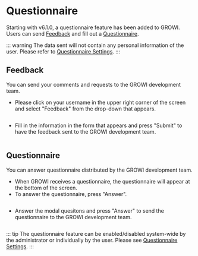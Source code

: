 # Questionnaire

Starting with v6.1.0, a questionnaire feature has been added to GROWI. Users can send [Feedback](/en/guide/features/questionnaire.html#feedback) and fill out a [Questionnaire](/en/guide/features/questionnaire.html#questionnaire-2).

::: warning
The data sent will not contain any personal information of the user.
Please refer to [Questionnaire Settings](/en/admin-guide/management-cookbook/app-settings.html#questionnaire-settings).
:::

## Feedback

You can send your comments and requests to the GROWI development team.

- Please click on your username in the upper right corner of the screen and select "Feedback" from the drop-down that appears.

<img :src="$withBase('/assets/images/questionnaire_feedback.png')" alt="">

- Fill in the information in the form that appears and press "Submit" to have the feedback sent to the GROWI development team.

<img :src="$withBase('/assets/images/questionnaire_form.png')" alt="">

## Questionnaire

You can answer questionnaire distributed by the GROWI development team.

- When GROWI receives a questionnaire, the questionnaire will appear at the bottom of the screen.
- To answer the questionnaire, press "Answer".

<img :src="$withBase('/assets/images/questionnaire_cron.png')" alt="">

- Answer the modal quesitons and press "Answer" to send the questionnaire to the GROWI development team.

<img :src="$withBase('/assets/images/questionnaire_cron_form.png')" alt="">

::: tip
The questionnaire feature can be enabled/disabled system-wide by the administrator or individually by the user.
Please see [Questionnaire Settings](/en/admin-guide/management-cookbook/app-settings.html#questionnaire-settings).
:::